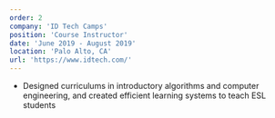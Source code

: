 ```yaml
---
order: 2
company: 'ID Tech Camps'
position: 'Course Instructor'
date: 'June 2019 - August 2019'
location: 'Palo Alto, CA'
url: 'https://www.idtech.com/'
---
```

- Designed curriculums in introductory algorithms and computer engineering, and created efficient learning systems to teach ESL students